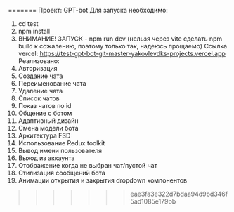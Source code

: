 
=======
Проект: GPT-bot
Для запуска необходимо: 
1. cd test
2. npm install
3. ВНИМАНИЕ! ЗАПУСК - npm run dev (нельзя через vite сделать npm build к сожалению, поэтому только так, надеюсь прощаемо)
Ссылка vercel: https://test-gpt-bot-git-master-yakovlevdks-projects.vercel.app
Реализовано: 
1. Авторизация
2. Создание чата
3. Переименование чата
4. Удаление чата
5. Список чатов
6. Показ чатов по id
7. Общение с ботом
8. Адаптивный дизайн
9. Смена модели бота
10. Архитектура FSD
11. Использование Redux toolkit
12. Вывод имени пользователя
13. Выход из аккаунта
14. Отображение когда не выбран чат/пустой чат
15. Стилизация сообщений бота
16. Анимации открытия и закрытия dropdown компонентов
>>>>>>> eae3fa3e322d7bdaa94d9bd346f5ad1085e179bb
